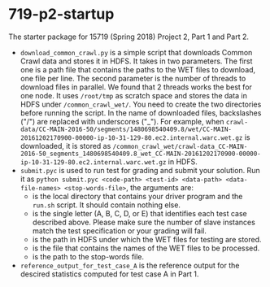 # 719-p2-startup
The starter package for 15719 (Spring 2018) Project 2, Part 1 and Part 2.
- `download_common_crawl.py` is a simple script that downloads Common Crawl data and stores it in HDFS. It takes in two parameters. The first one is a path file that contains the paths to the WET files to download, one file per line. The second parameter is the number of threads to download files in parallel. We found that 2 threads works the best for one node. It uses `/root/tmp` as scratch space and stores the data in HDFS under `/common_crawl_wet/`. You need to create the two directories before running the script. In the name of downloaded files, backslashes ("/") are replaced with underscores ("_"). For example, when `crawl-data/CC-MAIN-2016-50/segments/1480698540409.8/wet/CC-MAIN-20161202170900-00000-ip-10-31-129-80.ec2.internal.warc.wet.gz` is downloaded, it is stored as `/common_crawl_wet/crawl-data_CC-MAIN-2016-50_segments_1480698540409.8_wet_CC-MAIN-20161202170900-00000-ip-10-31-129-80.ec2.internal.warc.wet.gz` in HDFS.
- `submit.pyc` is used to run test for grading and submit your solution. Run it as `python submit.pyc <code-path> <test-id> <data-path> <data-file-names> <stop-words-file>`, the arguments are:
  - <code-path> is the local directory that contains your driver program and the `run.sh` script. It should contain nothing else.
  - <test-id> is the single letter (A, B, C, D, or E) that identifies each test case described above. Please make sure the number of slave instances match the test specification or your grading will fail.
   - <data-path> is the path in HDFS under which the WET files for testing are stored.
   - <data-file-names> is the file that contains the names of the WET files to be processed.
   - <stop-words-files> is the path to the stop-words file.
- `reference_output_for_test_case_A` is the reference output for the descired statistics computed for test case A in Part 1.  
